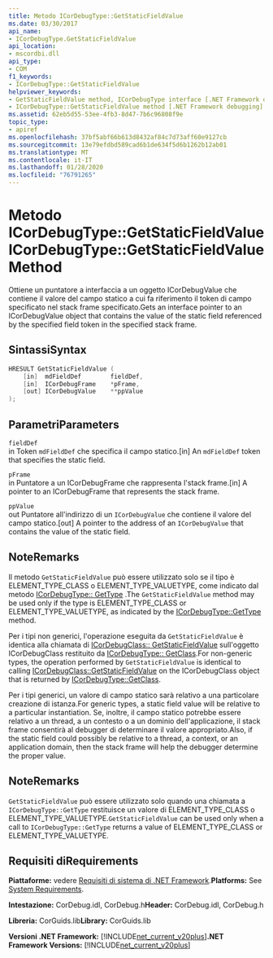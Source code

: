 ```yaml
---
title: Metodo ICorDebugType::GetStaticFieldValue
ms.date: 03/30/2017
api_name:
- ICorDebugType.GetStaticFieldValue
api_location:
- mscordbi.dll
api_type:
- COM
f1_keywords:
- ICorDebugType::GetStaticFieldValue
helpviewer_keywords:
- GetStaticFieldValue method, ICorDebugType interface [.NET Framework debugging]
- ICorDebugType::GetStaticFieldValue method [.NET Framework debugging]
ms.assetid: 62eb5d55-53ee-4fb3-8d47-7b6c96808f9e
topic_type:
- apiref
ms.openlocfilehash: 37bf5abf66b613d8432af84c7d73aff60e9127cb
ms.sourcegitcommit: 13e79efdbd589cad6b1de634f5d6b1262b12ab01
ms.translationtype: MT
ms.contentlocale: it-IT
ms.lasthandoff: 01/28/2020
ms.locfileid: "76791265"
---
```

# <a name="icordebugtypegetstaticfieldvalue-method"></a><span data-ttu-id="3dc5f-102">Metodo ICorDebugType::GetStaticFieldValue</span><span class="sxs-lookup"><span data-stu-id="3dc5f-102">ICorDebugType::GetStaticFieldValue Method</span></span>
<span data-ttu-id="3dc5f-103">Ottiene un puntatore a interfaccia a un oggetto ICorDebugValue che contiene il valore del campo statico a cui fa riferimento il token di campo specificato nel stack frame specificato.</span><span class="sxs-lookup"><span data-stu-id="3dc5f-103">Gets an interface pointer to an ICorDebugValue object that contains the value of the static field referenced by the specified field token in the specified stack frame.</span></span>  
  
## <a name="syntax"></a><span data-ttu-id="3dc5f-104">Sintassi</span><span class="sxs-lookup"><span data-stu-id="3dc5f-104">Syntax</span></span>  
  
```cpp  
HRESULT GetStaticFieldValue (  
    [in]  mdFieldDef        fieldDef,  
    [in]  ICorDebugFrame    *pFrame,  
    [out] ICorDebugValue    **ppValue  
);  
```  
  
## <a name="parameters"></a><span data-ttu-id="3dc5f-105">Parametri</span><span class="sxs-lookup"><span data-stu-id="3dc5f-105">Parameters</span></span>  
 `fieldDef`  
 <span data-ttu-id="3dc5f-106">in Token `mdFieldDef` che specifica il campo statico.</span><span class="sxs-lookup"><span data-stu-id="3dc5f-106">[in] An `mdFieldDef` token that specifies the static field.</span></span>  
  
 `pFrame`  
 <span data-ttu-id="3dc5f-107">in Puntatore a un ICorDebugFrame che rappresenta l'stack frame.</span><span class="sxs-lookup"><span data-stu-id="3dc5f-107">[in] A pointer to an ICorDebugFrame that represents the stack frame.</span></span>  
  
 `ppValue`  
 <span data-ttu-id="3dc5f-108">out Puntatore all'indirizzo di un `ICorDebugValue` che contiene il valore del campo statico.</span><span class="sxs-lookup"><span data-stu-id="3dc5f-108">[out] A pointer to the address of an `ICorDebugValue` that contains the value of the static field.</span></span>  
  
## <a name="remarks"></a><span data-ttu-id="3dc5f-109">Note</span><span class="sxs-lookup"><span data-stu-id="3dc5f-109">Remarks</span></span>  
 <span data-ttu-id="3dc5f-110">Il metodo `GetStaticFieldValue` può essere utilizzato solo se il tipo è ELEMENT_TYPE_CLASS o ELEMENT_TYPE_VALUETYPE, come indicato dal metodo [ICorDebugType:: GetType](icordebugtype-gettype-method.md) .</span><span class="sxs-lookup"><span data-stu-id="3dc5f-110">The `GetStaticFieldValue` method may be used only if the type is ELEMENT_TYPE_CLASS or ELEMENT_TYPE_VALUETYPE, as indicated by the [ICorDebugType::GetType](icordebugtype-gettype-method.md) method.</span></span>  
  
 <span data-ttu-id="3dc5f-111">Per i tipi non generici, l'operazione eseguita da `GetStaticFieldValue` è identica alla chiamata di [ICorDebugClass:: GetStaticFieldValue](icordebugclass-getstaticfieldvalue-method.md) sull'oggetto ICorDebugClass restituito da [ICorDebugType:: GetClass](icordebugtype-getclass-method.md).</span><span class="sxs-lookup"><span data-stu-id="3dc5f-111">For non-generic types, the operation performed by `GetStaticFieldValue` is identical to calling [ICorDebugClass::GetStaticFieldValue](icordebugclass-getstaticfieldvalue-method.md) on the ICorDebugClass object that is returned by [ICorDebugType::GetClass](icordebugtype-getclass-method.md).</span></span>  
  
 <span data-ttu-id="3dc5f-112">Per i tipi generici, un valore di campo statico sarà relativo a una particolare creazione di istanza.</span><span class="sxs-lookup"><span data-stu-id="3dc5f-112">For generic types, a static field value will be relative to a particular instantiation.</span></span> <span data-ttu-id="3dc5f-113">Se, inoltre, il campo statico potrebbe essere relativo a un thread, a un contesto o a un dominio dell'applicazione, il stack frame consentirà al debugger di determinare il valore appropriato.</span><span class="sxs-lookup"><span data-stu-id="3dc5f-113">Also, if the static field could possibly be relative to a thread, a context, or an application domain, then the stack frame will help the debugger determine the proper value.</span></span>  
  
## <a name="remarks"></a><span data-ttu-id="3dc5f-114">Note</span><span class="sxs-lookup"><span data-stu-id="3dc5f-114">Remarks</span></span>  
 <span data-ttu-id="3dc5f-115">`GetStaticFieldValue` può essere utilizzato solo quando una chiamata a `ICorDebugType::GetType` restituisce un valore di ELEMENT_TYPE_CLASS o ELEMENT_TYPE_VALUETYPE.</span><span class="sxs-lookup"><span data-stu-id="3dc5f-115">`GetStaticFieldValue` can be used only when a call to `ICorDebugType::GetType` returns a value of ELEMENT_TYPE_CLASS or ELEMENT_TYPE_VALUETYPE.</span></span>  
  
## <a name="requirements"></a><span data-ttu-id="3dc5f-116">Requisiti di</span><span class="sxs-lookup"><span data-stu-id="3dc5f-116">Requirements</span></span>  
 <span data-ttu-id="3dc5f-117">**Piattaforme:** vedere [Requisiti di sistema di .NET Framework](../../../../docs/framework/get-started/system-requirements.md).</span><span class="sxs-lookup"><span data-stu-id="3dc5f-117">**Platforms:** See [System Requirements](../../../../docs/framework/get-started/system-requirements.md).</span></span>  
  
 <span data-ttu-id="3dc5f-118">**Intestazione:** CorDebug.idl, CorDebug.h</span><span class="sxs-lookup"><span data-stu-id="3dc5f-118">**Header:** CorDebug.idl, CorDebug.h</span></span>  
  
 <span data-ttu-id="3dc5f-119">**Libreria:** CorGuids.lib</span><span class="sxs-lookup"><span data-stu-id="3dc5f-119">**Library:** CorGuids.lib</span></span>  
  
 <span data-ttu-id="3dc5f-120">**Versioni .NET Framework:** [!INCLUDE[net_current_v20plus](../../../../includes/net-current-v20plus-md.md)]</span><span class="sxs-lookup"><span data-stu-id="3dc5f-120">**.NET Framework Versions:** [!INCLUDE[net_current_v20plus](../../../../includes/net-current-v20plus-md.md)]</span></span>
